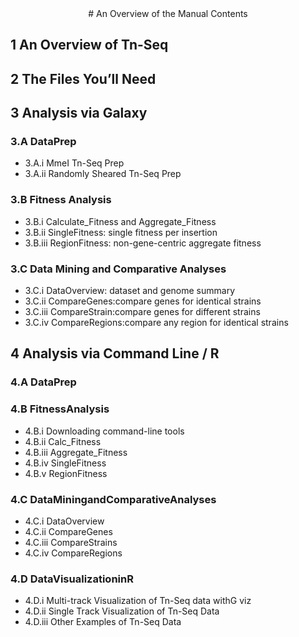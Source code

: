 <center> # An Overview of the Manual Contents</center>

## 1 An Overview of Tn-Seq 
## 2 The Files You’ll Need 
## 3 Analysis via Galaxy
### 3.A DataPrep
- 3.A.i MmeI Tn-Seq Prep
- 3.A.ii Randomly Sheared Tn-Seq Prep
### 3.B Fitness Analysis
- 3.B.i Calculate_Fitness and Aggregate_Fitness
- 3.B.ii SingleFitness: single fitness per insertion
- 3.B.iii RegionFitness: non-gene-centric aggregate fitness 
### 3.C Data Mining and Comparative Analyses
- 3.C.i DataOverview: dataset and genome summary
- 3.C.ii CompareGenes:compare genes for identical strains
- 3.C.iii CompareStrain:compare genes for different strains
- 3.C.iv CompareRegions:compare any region for identical strains 
## 4 Analysis via Command Line / R 
### 4.A DataPrep
### 4.B FitnessAnalysis
- 4.B.i Downloading command-line tools 
- 4.B.ii Calc_Fitness
- 4.B.iii Aggregate_Fitness
- 4.B.iv SingleFitness
- 4.B.v RegionFitness
### 4.C DataMiningandComparativeAnalyses
- 4.C.i DataOverview 
- 4.C.ii CompareGenes
- 4.C.iii CompareStrains
- 4.C.iv CompareRegions
### 4.D DataVisualizationinR
- 4.D.i Multi-track Visualization of Tn-Seq data withG viz
- 4.D.ii Single Track Visualization of Tn-Seq Data
- 4.D.iii Other Examples of Tn-Seq Data
```
